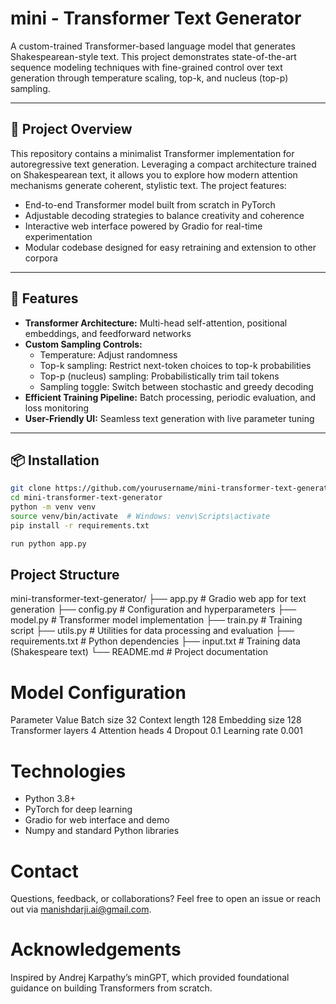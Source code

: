 # mini - Transformer Text Generator

A custom-trained Transformer-based language model that generates Shakespearean-style text. This project demonstrates state-of-the-art sequence modeling techniques with fine-grained control over text generation through temperature scaling, top-k, and nucleus (top-p) sampling.

---

## 🚀 Project Overview

This repository contains a minimalist Transformer implementation for autoregressive text generation. Leveraging a compact architecture trained on Shakespearean text, it allows you to explore how modern attention mechanisms generate coherent, stylistic text. The project features:

- End-to-end Transformer model built from scratch in PyTorch
- Adjustable decoding strategies to balance creativity and coherence
- Interactive web interface powered by Gradio for real-time experimentation
- Modular codebase designed for easy retraining and extension to other corpora

---

## 🔧 Features

- **Transformer Architecture:** Multi-head self-attention, positional embeddings, and feedforward networks
- **Custom Sampling Controls:**  
  - Temperature: Adjust randomness  
  - Top-k sampling: Restrict next-token choices to top-k probabilities  
  - Top-p (nucleus) sampling: Probabilistically trim tail tokens  
  - Sampling toggle: Switch between stochastic and greedy decoding  
- **Efficient Training Pipeline:** Batch processing, periodic evaluation, and loss monitoring
- **User-Friendly UI:** Seamless text generation with live parameter tuning

---

## 📦 Installation

```bash
git clone https://github.com/yourusername/mini-transformer-text-generator.git
cd mini-transformer-text-generator
python -m venv venv
source venv/bin/activate  # Windows: venv\Scripts\activate
pip install -r requirements.txt

run python app.py
```
## Project Structure

mini-transformer-text-generator/
├── app.py             # Gradio web app for text generation
├── config.py          # Configuration and hyperparameters
├── model.py           # Transformer model implementation
├── train.py           # Training script
├── utils.py           # Utilities for data processing and evaluation
├── requirements.txt   # Python dependencies
├── input.txt          # Training data (Shakespeare text)
└── README.md          # Project documentation

# Model Configuration
Parameter	             Value
Batch size	           32
Context length	       128
Embedding size	       128
Transformer layers	   4
Attention heads	       4
Dropout	               0.1
Learning rate  	       0.001

# Technologies
- Python 3.8+
- PyTorch for deep learning
- Gradio for web interface and demo
- Numpy and standard Python libraries

# Contact
Questions, feedback, or collaborations? Feel free to open an issue or reach out via manishdarji.ai@gmail.com.

# Acknowledgements
Inspired by Andrej Karpathy’s minGPT, which provided foundational guidance on building Transformers from scratch.


